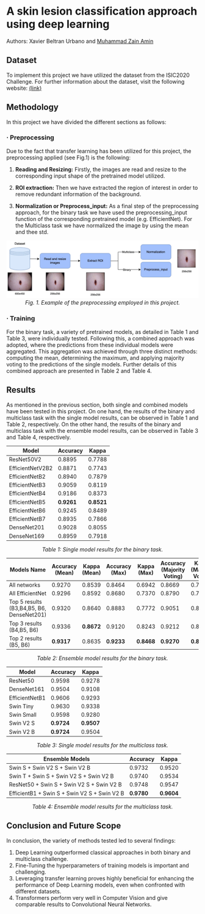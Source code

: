 # A skin lesion classification approach using deep learning
Authors: Xavier Beltran Urbano and [Muhammad Zain Amin](https://github.com/ZainAmin)

## Dataset

To implement this project we have utilized the dataset from the ISIC2020 Challenge. For further information about the dataset, visit the following website: [(link)](https://challenge2020.isic-archive.com/)

## Methodology
In this project we have divided the different sections as follows:

### · Preprocessing
Due to the fact that transfer learning has been utilized for this project, the preprocessing applied (see Fig.1) is the following:

1. **Reading and Resizing:** Firstly, the images are read and resize to the corresponding input shape of the pretrained model utilized.
   
2. **ROI extraction:** Then we have extracted the region of interest in order to remove redundant information of the background.
   
3. **Normalization or Preprocess_input:** As a final step of the preprocessing approach, for the binary task we have used the preprocessing_input function of the corresponding pretrained model (e.g. EfficientNet). For the Multiclass task we have normalized the image by using the mean and thee std.

<p align="center">
<img src="img/Preprocessing.png" alt="Example of the preprocessing employed" width="700"/>
<br>
<em>Fig. 1. Example of the preprocessing employed in this project. </em>
</p>


### · Training
For the binary task, a variety of pretrained models, as detailed in Table 1 and Table 3, were individually tested. Following this, a combined approach was adopted, where the predictions from these individual models were aggregated. This aggregation was achieved through three distinct methods: computing the mean, determining the maximum, and applying majority voting to the predictions of the single models. Further details of this combined approach are presented in Table 2 and Table 4.

## Results
As mentioned in the previous section, both single and combined models have been tested in this project. On one hand, the results of the binary and multiclass task with the single model results, can be observed in Table 1 and Table 2, respectively. On the other hand, the results of the binary and multiclass task with the ensemble model results, can be observed in Table 3 and Table 4, respectively.
<div align="center">

| Model | Accuracy | Kappa |
|-------|----------|-------|
| ResNet50V2 | 0.8895 | 0.7788 |
| EfficientNetV2B2 | 0.8871 | 0.7743 |
| EfficientNetB2 | 0.8940 | 0.7879 |
| EfficientNetB3 | 0.9059 | 0.8119 |
| EfficientNetB4 | 0.9186 | 0.8373 |
| EfficientNetB5 | **0.9261** | **0.8521** |
| EfficientNetB6 | 0.9245 | 0.8489 |
| EfficientNetB7 | 0.8935 | 0.7866 |
| DenseNet201 | 0.9028 | 0.8055 |
| DenseNet169 | 0.8959 | 0.7918 |

</div>
<p align="center">
<em>Table 1: Single model results for the binary task.</em>
</p>

<div align="center">

| Models Name                               | Accuracy (Mean) | Kappa (Mean)     | Accuracy (Max) | Kappa (Max) | Accuracy (Majority Voting) | Kappa (Majority Voting)|
| ---------------------------------         |-----------------|------------|----------------|-------------|----------------------------|-------|
| All networks                              | 0.9270          | 0.8539     | 0.8464         | 0.6942      | 0.8669                     | 0.7327|
| All EfficientNet                          | 0.9296          | 0.8592     | 0.8680         | 0.7370      | 0.8790                     | 0.7571|
| Top 5 results (B3,B4,B5, B6, DenseNet201) | 0.9320          | 0.8640     | 0.8883         | 0.7772      | 0.9051                     | 0.8090|
| Top 3 results (B4,B5, B6)                 | 0.9336          | **0.8672** | 0.9120         | 0.8243      | 0.9212                     | 0.8421|
| Top 2 results (B5, B6)                    | **0.9317**      | 0.8635     | **0.9233**     | **0.8468**  | **0.9270**                 | **0.8538**|

</div>
<p align="center">
<em>Table 2: Ensemble model results for the binary task.</em>
</p>

<div align="center">

| Model           | Accuracy | Kappa |
|-----------------|----------|-------|
| ResNet50        | 0.9598   | 0.9278|
| DenseNet161     | 0.9504   | 0.9108|
| EfficientNetB1  | 0.9606   | 0.9293|
| Swin Tiny       | 0.9630   | 0.9338|
| Swin Small      | 0.9598   | 0.9280|
| Swin V2 S       | **0.9724**   | **0.9507**|
| Swin V2 B       | **0.9724**   | 0.9504|

</div>
<p align="center">
<em>Table 3: Single model results for the multiclass task.</em>
</p>
<div align="center">

| Ensemble Models                                     | Accuracy | Kappa |
|-----------------------------------------------------|----------|-------|
| Swin S + Swin V2 S + Swin V2 B                     | 0.9732   | 0.9520|
| Swin T + Swin S + Swin V2 S + Swin V2 B            | 0.9740   | 0.9534|
| ResNet50 + Swin S + Swin V2 S + Swin V2 B          | 0.9748   | 0.9547|
| EfficientB1 + Swin S + Swin V2 S + Swin V2 B       | **0.9780**   | **0.9604**|

</div>
<p align="center">
<em>Table 4: Ensemble model results for the multiclass task.</em>
</p>

## Conclusion and Future Scope

In conclusion, the variety of methods tested led to several findings:

1. Deep Learning outperformed classical approaches in both binary and multiclass challenge.
2. Fine-Tuning the hyperparameters of training models is important and challenging.
3. Leveraging transfer learning proves highly beneficial for enhancing the performance of Deep Learning models, even when confronted with different datasets.
4. Transformers perform very well in Computer Vision and give comparable results to Convolutional Neural Networks.
